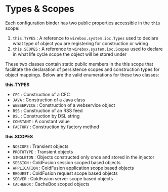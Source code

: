 # Types & Scopes
Each configuration binder has two public properties accessible in the `this` scope:

1. `this.TYPES` : A reference to `wirebox.system.ioc.Types` used to declare what type of object you are registering for construction or wiring
2. `this.SCOPES` : A reference to `wirebox.system.ioc.Scopes` used to declare in what life cycle scope the object will be stored under

These two classes contain static public members in the this scope that facilitate the declaration of persistence scopes and construction types for object mappings. Below are the valid enumerations for these two classes:

**this.TYPES**

* `CFC` : Construction of a CFC
* `JAVA` : Construction of a Java class
* `WEBSERVICE` : Construction of a webservice object
* `RSS` : Construction of an RSS feed
* `DSL` : Construction by DSL string
* `CONSTANT` : A constant value
* `FACTORY` : Construction by factory method


**this.SCOPES**
* `NOSCOPE` : Transient objects
* `PROTOTYPE` : Transient objects
* `SINGLETON` : Objects constructed only once and stored in the injector
* `SESSION` : ColdFusion session scoped based objects
* `APPLICATION` : ColdFusion application scope based objects
* `REQUEST` : ColdFusion request scope based objects
* `SERVER` : ColdFusion server scope based objects
* `CACHEBOX` : CacheBox scoped objects
